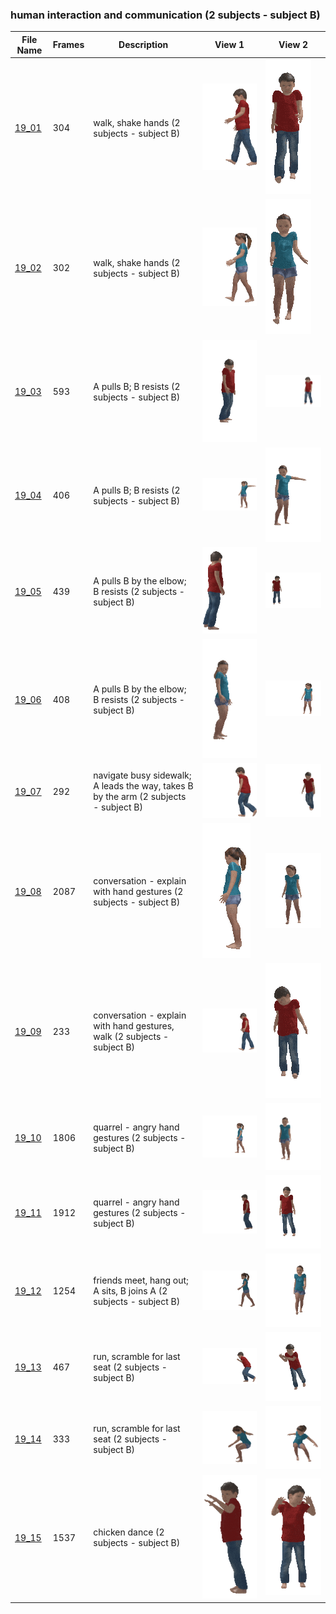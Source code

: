 ### human interaction and communication (2 subjects - subject B)
|File Name|Frames|Description|View 1|View 2|
|-|-|-|-|-|
|[19_01](https://github.com/Shriinivas/cmubvh/raw/main/Sequence-015-019/19/Data/19_01.zip)|304|walk, shake hands (2 subjects - subject B)|<img src="https://github.com/Shriinivas/cmubvhgifs/blob/main/Sequence-015-019/19/19_01_0.gif"/>|<img src="https://github.com/Shriinivas/cmubvhgifs/blob/main/Sequence-015-019/19/19_01_1.gif"/>|
|[19_02](https://github.com/Shriinivas/cmubvh/raw/main/Sequence-015-019/19/Data/19_02.zip)|302|walk, shake hands (2 subjects - subject B)|<img src="https://github.com/Shriinivas/cmubvhgifs/blob/main/Sequence-015-019/19/19_02_0.gif"/>|<img src="https://github.com/Shriinivas/cmubvhgifs/blob/main/Sequence-015-019/19/19_02_1.gif"/>|
|[19_03](https://github.com/Shriinivas/cmubvh/raw/main/Sequence-015-019/19/Data/19_03.zip)|593|A pulls B; B resists (2 subjects - subject B)|<img src="https://github.com/Shriinivas/cmubvhgifs/blob/main/Sequence-015-019/19/19_03_0.gif"/>|<img src="https://github.com/Shriinivas/cmubvhgifs/blob/main/Sequence-015-019/19/19_03_1.gif"/>|
|[19_04](https://github.com/Shriinivas/cmubvh/raw/main/Sequence-015-019/19/Data/19_04.zip)|406|A pulls B; B resists (2 subjects - subject B)|<img src="https://github.com/Shriinivas/cmubvhgifs/blob/main/Sequence-015-019/19/19_04_0.gif"/>|<img src="https://github.com/Shriinivas/cmubvhgifs/blob/main/Sequence-015-019/19/19_04_1.gif"/>|
|[19_05](https://github.com/Shriinivas/cmubvh/raw/main/Sequence-015-019/19/Data/19_05.zip)|439|A pulls B by the elbow; B resists (2 subjects - subject B)|<img src="https://github.com/Shriinivas/cmubvhgifs/blob/main/Sequence-015-019/19/19_05_0.gif"/>|<img src="https://github.com/Shriinivas/cmubvhgifs/blob/main/Sequence-015-019/19/19_05_1.gif"/>|
|[19_06](https://github.com/Shriinivas/cmubvh/raw/main/Sequence-015-019/19/Data/19_06.zip)|408|A pulls B by the elbow; B resists (2 subjects - subject B)|<img src="https://github.com/Shriinivas/cmubvhgifs/blob/main/Sequence-015-019/19/19_06_0.gif"/>|<img src="https://github.com/Shriinivas/cmubvhgifs/blob/main/Sequence-015-019/19/19_06_1.gif"/>|
|[19_07](https://github.com/Shriinivas/cmubvh/raw/main/Sequence-015-019/19/Data/19_07.zip)|292|navigate busy sidewalk; A leads the way, takes B by the arm (2 subjects - subject B)|<img src="https://github.com/Shriinivas/cmubvhgifs/blob/main/Sequence-015-019/19/19_07_0.gif"/>|<img src="https://github.com/Shriinivas/cmubvhgifs/blob/main/Sequence-015-019/19/19_07_1.gif"/>|
|[19_08](https://github.com/Shriinivas/cmubvh/raw/main/Sequence-015-019/19/Data/19_08.zip)|2087|conversation - explain with hand gestures (2 subjects - subject B)|<img src="https://github.com/Shriinivas/cmubvhgifs/blob/main/Sequence-015-019/19/19_08_0.gif"/>|<img src="https://github.com/Shriinivas/cmubvhgifs/blob/main/Sequence-015-019/19/19_08_1.gif"/>|
|[19_09](https://github.com/Shriinivas/cmubvh/raw/main/Sequence-015-019/19/Data/19_09.zip)|233|conversation - explain with hand gestures, walk (2 subjects - subject B)|<img src="https://github.com/Shriinivas/cmubvhgifs/blob/main/Sequence-015-019/19/19_09_0.gif"/>|<img src="https://github.com/Shriinivas/cmubvhgifs/blob/main/Sequence-015-019/19/19_09_1.gif"/>|
|[19_10](https://github.com/Shriinivas/cmubvh/raw/main/Sequence-015-019/19/Data/19_10.zip)|1806|quarrel - angry hand gestures (2 subjects - subject B)|<img src="https://github.com/Shriinivas/cmubvhgifs/blob/main/Sequence-015-019/19/19_10_0.gif"/>|<img src="https://github.com/Shriinivas/cmubvhgifs/blob/main/Sequence-015-019/19/19_10_1.gif"/>|
|[19_11](https://github.com/Shriinivas/cmubvh/raw/main/Sequence-015-019/19/Data/19_11.zip)|1912|quarrel - angry hand gestures (2 subjects - subject B)|<img src="https://github.com/Shriinivas/cmubvhgifs/blob/main/Sequence-015-019/19/19_11_0.gif"/>|<img src="https://github.com/Shriinivas/cmubvhgifs/blob/main/Sequence-015-019/19/19_11_1.gif"/>|
|[19_12](https://github.com/Shriinivas/cmubvh/raw/main/Sequence-015-019/19/Data/19_12.zip)|1254|friends meet, hang out; A sits, B joins A (2 subjects - subject B)|<img src="https://github.com/Shriinivas/cmubvhgifs/blob/main/Sequence-015-019/19/19_12_0.gif"/>|<img src="https://github.com/Shriinivas/cmubvhgifs/blob/main/Sequence-015-019/19/19_12_1.gif"/>|
|[19_13](https://github.com/Shriinivas/cmubvh/raw/main/Sequence-015-019/19/Data/19_13.zip)|467|run, scramble for last seat (2 subjects - subject B)|<img src="https://github.com/Shriinivas/cmubvhgifs/blob/main/Sequence-015-019/19/19_13_0.gif"/>|<img src="https://github.com/Shriinivas/cmubvhgifs/blob/main/Sequence-015-019/19/19_13_1.gif"/>|
|[19_14](https://github.com/Shriinivas/cmubvh/raw/main/Sequence-015-019/19/Data/19_14.zip)|333|run, scramble for last seat (2 subjects - subject B)|<img src="https://github.com/Shriinivas/cmubvhgifs/blob/main/Sequence-015-019/19/19_14_0.gif"/>|<img src="https://github.com/Shriinivas/cmubvhgifs/blob/main/Sequence-015-019/19/19_14_1.gif"/>|
|[19_15](https://github.com/Shriinivas/cmubvh/raw/main/Sequence-015-019/19/Data/19_15.zip)|1537|chicken dance (2 subjects - subject B)|<img src="https://github.com/Shriinivas/cmubvhgifs/blob/main/Sequence-015-019/19/19_15_0.gif"/>|<img src="https://github.com/Shriinivas/cmubvhgifs/blob/main/Sequence-015-019/19/19_15_1.gif"/>|
